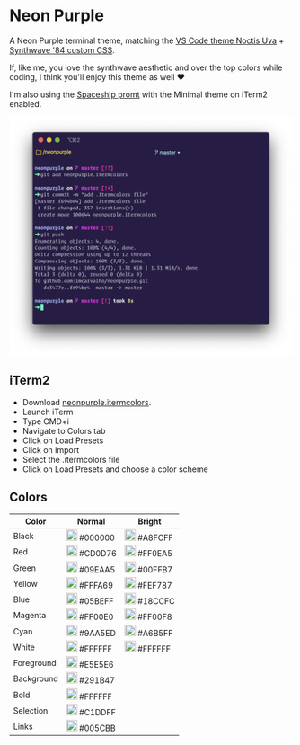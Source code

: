 # Neon Purple

A Neon Purple terminal theme, matching the [VS Code theme Noctis Uva](https://marketplace.visualstudio.com/items?itemName=liviuschera.noctis) + [Synthwave '84 custom CSS](https://marketplace.visualstudio.com/items?itemName=RobbOwen.synthwave-vscode).

If, like me, you love the synthwave aesthetic and over the top colors while coding, I think you'll enjoy this theme as well ❤️

I'm also using the [Spaceship promt](https://github.com/denysdovhan/spaceship-prompt) with the Minimal theme on iTerm2 enabled.

![Neon Purple Terminal Color Scheme](neonpurple.png)

## iTerm2

- Download [neonpurple.itermcolors](https://github.com/imcarvalho/neonpurple/releases/download/1.0.0/neonpurple.itermcolors).
- Launch iTerm
- Type CMD+i
- Navigate to Colors tab
- Click on Load Presets
- Click on Import
- Select the .itermcolors file
- Click on Load Presets and choose a color scheme

## Colors

| Color      | Normal                                                                                                            | Bright                                                                                                            |
| ---------- | ----------------------------------------------------------------------------------------------------------------- | ----------------------------------------------------------------------------------------------------------------- |
| Black      | <img src="http://www.thecolorapi.com/id?format=svg&named=false&hex=000000" width="20" height="20" alt=""> #000000 | <img src="http://www.thecolorapi.com/id?format=svg&named=false&hex=000000" width="20" height="20" alt=""> #A8FCFF |
| Red        | <img src="http://www.thecolorapi.com/id?format=svg&named=false&hex=CD0D76" width="20" height="20" alt=""> #CD0D76 | <img src="http://www.thecolorapi.com/id?format=svg&named=false&hex=FF0EA5" width="20" height="20" alt=""> #FF0EA5 |
| Green      | <img src="http://www.thecolorapi.com/id?format=svg&named=false&hex=09EAA5" width="20" height="20" alt=""> #09EAA5 | <img src="http://www.thecolorapi.com/id?format=svg&named=false&hex=00FFB7" width="20" height="20" alt=""> #00FFB7 |
| Yellow     | <img src="http://www.thecolorapi.com/id?format=svg&named=false&hex=FFFA69" width="20" height="20" alt=""> #FFFA69 | <img src="http://www.thecolorapi.com/id?format=svg&named=false&hex=FEF787" width="20" height="20" alt=""> #FEF787 |
| Blue       | <img src="http://www.thecolorapi.com/id?format=svg&named=false&hex=05BEFF" width="20" height="20" alt=""> #05BEFF | <img src="http://www.thecolorapi.com/id?format=svg&named=false&hex=18CCFC" width="20" height="20" alt=""> #18CCFC |
| Magenta    | <img src="http://www.thecolorapi.com/id?format=svg&named=false&hex=FF00E0" width="20" height="20" alt=""> #FF00E0 | <img src="http://www.thecolorapi.com/id?format=svg&named=false&hex=FF00F8" width="20" height="20" alt=""> #FF00F8 |
| Cyan       | <img src="http://www.thecolorapi.com/id?format=svg&named=false&hex=9AA5ED" width="20" height="20" alt=""> #9AA5ED | <img src="http://www.thecolorapi.com/id?format=svg&named=false&hex=A6B5FF" width="20" height="20" alt=""> #A6B5FF |
| White      | <img src="http://www.thecolorapi.com/id?format=svg&named=false&hex=FFFFFF" width="20" height="20" alt=""> #FFFFFF | <img src="http://www.thecolorapi.com/id?format=svg&named=false&hex=FFFFFF" width="20" height="20" alt=""> #FFFFFF |
| Foreground | <img src="http://www.thecolorapi.com/id?format=svg&named=false&hex=E5E5E6" width="20" height="20" alt=""> #E5E5E6 |                                                                                                                   |
| Background | <img src="http://www.thecolorapi.com/id?format=svg&named=false&hex=291B47" width="20" height="20" alt=""> #291B47 |                                                                                                                   |
| Bold       | <img src="http://www.thecolorapi.com/id?format=svg&named=false&hex=FFFFFF" width="20" height="20" alt=""> #FFFFFF |                                                                                                                   |
| Selection  | <img src="http://www.thecolorapi.com/id?format=svg&named=false&hex=C1DDFF" width="20" height="20" alt=""> #C1DDFF |                                                                                                                   |
| Links      | <img src="http://www.thecolorapi.com/id?format=svg&named=false&hex=005CBB" width="20" height="20" alt=""> #005CBB |                                                                                                                   |
